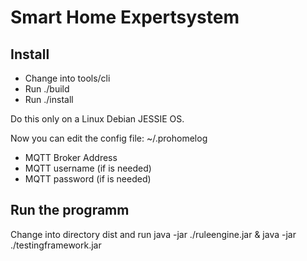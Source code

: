 Smart Home Expertsystem
=======================

Install
-------

* Change into tools/cli
* Run ./build
* Run ./install

Do this only on a Linux Debian JESSIE OS.

Now you can edit the config file: ~/.prohomelog

* MQTT Broker Address
* MQTT username (if is needed)
* MQTT password (if is needed)

Run the programm
----------------

Change into directory dist and run
java -jar ./ruleengine.jar &
java -jar ./testingframework.jar






